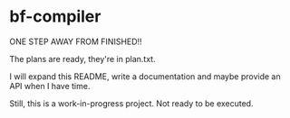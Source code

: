 # bf-compiler
ONE STEP AWAY FROM FINISHED!!

The plans are ready, they're in plan.txt.

I will expand this README, write a documentation and maybe provide an API
when I have time.

Still, this is a work-in-progress project. Not ready to be executed.
